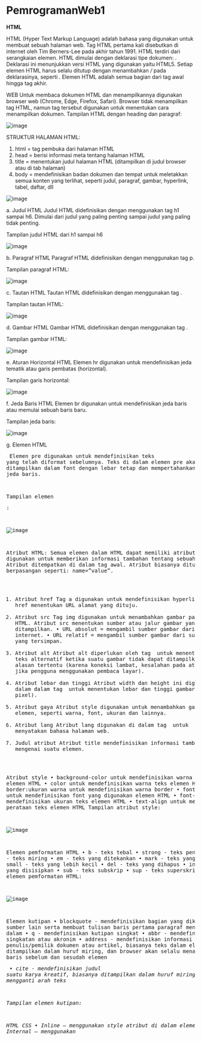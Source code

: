 # PemrogramanWeb1
<b>HTML</b>

  HTML (Hyper Text Markup Language) adalah bahasa yang digunakan untuk membuat sebuah halaman web. Tag HTML pertama kali disebutkan di internet oleh Tim Berners-Lee pada akhir tahun 1991. HTML terdiri dari serangkaian elemen. HTML dimulai dengan deklarasi tipe dokumen:  <!DOCTYPE html>. Deklarasi ini menunjukkan versi HTML yang digunakan yaitu HTML5.
Setiap elemen HTML harus selalu ditutup dengan menambahkan */* pada deklarasinya, seperti </html>. Elemen HTML adalah semua bagian dari tag awal hingga tag akhir.

WEB
  Untuk membaca dokumen HTML dan menampilkannya digunakan browser web (Chrome, Edge, Firefox, Safari). Browser tidak menampilkan tag HTML, namun tag tersebut digunakan untuk menentukan cara menampilkan dokumen.
Tampilan HTML dengan heading dan paragraf:

![image](https://github.com/HafidziyahArrohmah/PemrogramanWeb1/assets/168707404/fe11c1d6-a8e9-44b9-b603-8e7663126f57)

STRUKTUR HALAMAN HTML:
1.	html = tag pembuka dari halaman HTML
2.	head = berisi informasi meta tentang halaman HTML
3.	title = menentukan judul halaman HTML (ditampilkan di judul browser atau di tab halaman)
4.	body = mendefinisikan badan dokumen dan tempat untuk meletakkan semua konten yang terlihat, seperti judul, paragraf, gambar, hyperlink, tabel, daftar, dll

![image](https://github.com/HafidziyahArrohmah/PemrogramanWeb1/assets/168707404/cbdba737-6d63-458a-bbc0-f7d616cafa2d)

a.	Judul HTML
Judul HTML didefinisikan dengan menggunakan tag h1 sampai h6. Dimulai dari judul yang paling penting sampai judul yang paling tidak penting.

Tampilan judul HTML dari h1 sampai h6

![image](https://github.com/HafidziyahArrohmah/PemrogramanWeb1/assets/168707404/eee043f1-cc79-4ae5-a95d-762301093524)

b.	Paragraf HTML
Paragraf HTML didefinisikan dengan menggunakan tag p.

Tampilan paragraf HTML:

![image](https://github.com/HafidziyahArrohmah/PemrogramanWeb1/assets/168707404/5cfd8091-8ee1-43dc-ab34-b58298be353f)

c.	Tautan HTML
Tautan HTML didefinisikan dengan menggunakan tag <a>.

Tampilan tautan HTML:

![image](https://github.com/HafidziyahArrohmah/PemrogramanWeb1/assets/168707404/526adb2a-c45a-4155-ad18-3370788df675)


d.	Gambar HTML
Gambar HTML didefinisikan dengan menggunakan tag <img>. 

Tampilan gambar HTML:

![image](https://github.com/HafidziyahArrohmah/PemrogramanWeb1/assets/168707404/b01c5e8f-b020-401a-a83d-917472f9a0b0)

e.	Aturan Horizontal HTML
Elemen hr digunakan untuk mendefinisikan jeda tematik atau garis pembatas (horizontal).

Tampilan garis horizontal:

 ![image](https://github.com/HafidziyahArrohmah/PemrogramanWeb1/assets/168707404/71c3e5a8-2175-459a-90be-cf76cf7d6a54)


f.	Jeda Baris HTML
Elemen br digunakan untuk mendefinisikan jeda baris atau memulai sebuah baris baru.

Tampilan jeda baris:

 ![image](https://github.com/HafidziyahArrohmah/PemrogramanWeb1/assets/168707404/5d5856e7-622c-4caf-88b6-7a52b24ad642)


g.	Elemen HTML <pre>
Elemen pre digunakan untuk mendefinisikan teks yang telah diformat sebelumnya. Teks di dalam elemen pre akan ditampilkan dalam font dengan lebar tetap dan mempertahankan spasi serta jeda baris.

Tampilan elemen <pre>:

 ![image](https://github.com/HafidziyahArrohmah/PemrogramanWeb1/assets/168707404/f4bfe032-16ab-41a3-8901-4113b27edba8)


Atribut HTML:
Semua elemen dalam HTML dapat memiliki atribut. Atribut digunakan untuk memberikan informasi tambahan tentang sebuah eleman. Atribut ditempatkan di dalam tag awal. Atribut biasanya ditulis berpasangan seperti: name=”value”.
1)	Atribut href
Tag a digunakan untuk mendefinisikan hyperlink. Atribut href menentukan URL alamat yang dituju.
2)	Atribut src
Tag img digunakan untuk menambahkan gambar pada halaman HTML. Atribut src menentukan sumber atau jalur gambar yang akan ditampilkan.
•	URL absolut = mengambil sumber gambar dari suatu link internet.
•	URL relatif = mengambil sumber gambar dari suatu file lokal yang tersimpan.
3)	Atribut alt
Atribut alt diperlukan oleh tag <img> untuk menentukan teks alternatif ketika suatu gambar tidak dapat ditampilkan dengan alasan tertentu (karena koneksi lambat, kesalahan pada atribut src, atau jika pengguna menggunakan pembaca layar).
4)	Atribut lebar dan tinggi
Atribut width dan height ini digunakan dalam dalam tag <img> untuk menentukan lebar dan tinggi gambar (dalam pixel).
5)	Atribut gaya 
Atribut style digunakan untuk menambahkan gaya ke dalam elemen, seperti warna, font, ukuran dan lainnya.
6)	Atribut lang
Atribut lang digunakan di dalam tag <html> untuk menyatakan bahasa halaman web.
7)	Judul atribut
Atribut title mendefinisikan informasi tambahan mengenai suatu elemen.

Atribut style
•	background-color untuk mendefinisikan warna belakang elemen HTML
•	color untuk mendefinisikan warna teks elemen HTML
•	border:ukuran warna untuk mendefinisikan warna border
•	font-family untuk mendefinisikan font yang digunakan elemen HTML
•	font-size untuk mendefinisikan ukuran teks elemen HTML
•	text-align untuk mendefinisikan perataan teks elemen HTML
Tampilan atribut style:
 
![image](https://github.com/HafidziyahArrohmah/PemrogramanWeb1/assets/168707404/8ec4ccec-7f8e-4887-b16f-b9c457c1286f)


Elemen pemformatan HTML
•	b - teks tebal
•	strong - teks penting
•	i - teks miring
•	em - teks yang ditekankan
•	mark - teks yang ditandai
•	small - teks yang lebih kecil
•	del - teks yang dihapus
•	ins - teks yang disisipkan
•	sub - teks subskrip
•	sup - teks superskrip
Tampilan elemen pemformatan HTML:
 
![image](https://github.com/HafidziyahArrohmah/PemrogramanWeb1/assets/168707404/fb880d4a-0850-46f9-9960-751ac3b26728)

Elemen kutipan
•	blockquote - mendefinisikan bagian yang dikutip dari sumber lain serta membuat tulisan baris pertama paragraf menjorok ke dalam
•	q - mendefinisikan kutipan singkat
•	abbr - mendefinisikan singkatan atau akronim
•	address - mendefinisikan informasi kontak penulis/pemilik dokumen atau artikel, biasanya teks dalam elemen ini ditampilkan dalam huruf miring, dan browser akan selalu menambahkan jeda baris sebelum dan sesudah elemen <address>
•	cite - mendefinisikan judul suatu karya kreatif, biasanya ditampilkan dalam huruf miring
•	bdo - mengganti arah teks

Tampilan elemen kutipan:
 
HTML CSS
•	Inline – menggunakan style atribut di dalam elemen HTML
•	Internal – menggunakan <style> elemen di <head> bagian tersebut
•	External – menggunakan <link> elemen untuk menautkan file CSS eksternal
Atribut CSS:
o	style – menata gaya sebaris
o	style - mendefinisikan CSS internal
o	link - menuju ke file CSS eksternal
o	head - menyimpan elemen <style> dan <link>
o	color – memberikan warna pada teks
o	font-family – mengatur font teks
o	font-size – mengatur ukuran teks
o	border – menambahkan batas (garis tepi)
o	padding – mengatur rung di dalam batas
o	margin – mengatur ruang di luar batas
o	float – membiarkan gambar melayang ke kiri atau ke kanan
Tampilan CSS:
 
 ![image](https://github.com/HafidziyahArrohmah/PemrogramanWeb1/assets/168707404/a45a86d4-42ed-4a00-9a03-ee338186b786)

![image](https://github.com/HafidziyahArrohmah/PemrogramanWeb1/assets/168707404/730912d9-af05-450c-b6da-e2e76441fe84)

Tautan HTML
Tautan digunakan untuk melompat ke dokumen lain dengan mengeklik tautan tersebut.
Secara umum tautan akan muncul dengan format:
•	digarisbawahi dan berwarna biru – tautan yang belum dikunjungi
•	digarisbawahi dan berwarna ungu – tautan yang dikunjungi
•	digarisbawahi dan berwarna merah – tautan aktif.
Atribut tautan:
•	a - elemen tautan
•	href – menentukan alamat tautan
•	target – menentukan tempat membuka dokumen
•	<img> - elemen di dalam <a> untuk menautkan gambar
•	mailto: - membuat tautan yang membuka email pengguna
•	title – menentukan informasi tambahan tentang suatu elemen (ditampilkan sebagai teks keterangan alat saat mouse bergerak di atas elemen.
Dalam elemen tautan terdapat suatu atribut yaitu target yang digunakan untuk menentukan tempat dimana tautan tersebut akan terbuka. Atribut target dapat memiliki salah satu dari nilai berikut:
•	_self – membuka dokumen di tab yang sama dengan yang diklik
•	_blank – membuka dokumen di tab baru
•	_parent – membuka dokumen di bingkai induk
•	_top – membuka dokumen di seluruh isi jendela
Jenis URL:
•	URL Absolut - menggunakan alamat web lengkap
•	URL Relatif – tautan lokal (tautan ke halaman dalam situs web yang sama) penulisannya tidak menggunakan bagian https://www
Tampilan tautan HTML:
 
![image](https://github.com/HafidziyahArrohmah/PemrogramanWeb1/assets/168707404/196e2bec-2647-40ef-acb3-8435dccdae0c)

![image](https://github.com/HafidziyahArrohmah/PemrogramanWeb1/assets/168707404/916fc6ce-9fcd-4364-ab37-d46262291aad)
 

Warna tautan
Mengubah warna tautan dilakukan menggunakan CSS dengan menambahkan kelas serta atribut yang diinginkan.
Atribut tambahan untuk mengatur warna tautan:
•	text-decoration – mengatur dekorasi teks (seperti garis bawah, dll)
Tampilan warna tautan HTML:

 ![image](https://github.com/HafidziyahArrohmah/PemrogramanWeb1/assets/168707404/fec10408-6e4d-4dd1-802c-b75f1037ac79)

Tombol tautan
Sama seperti warna tautan, tombol tautan diatur menggunakan CSS dengan menambah kelas dan atribut yang diinginkan.
Atribut tambahan untuk mengatur tombol tautan:
•	display – mengatur bagaimana tombol akan ditampilkan
Tampilan tombol tautan:
 
![image](https://github.com/HafidziyahArrohmah/PemrogramanWeb1/assets/168707404/a8729a55-88a5-4e2d-8e65-4d57f137c021)

Tabel HTML
Tabel dalam HTML terdiri dari sel-sel di dalam baris dan kolom. Penulisan tabel dimulai dengan tag table.
Setiap baris dalam tabel dimulai dengan tr. Setiap sel tabel ditentukan oleh td. Segala sesuatu di antara yang terdapat di antara tag td merupakan konten sel tabel. Untuk menjadikan sel tabel sebagai header gunakan tag th.

Tampilan tabel:
 
![image](https://github.com/HafidziyahArrohmah/PemrogramanWeb1/assets/168707404/0f8e5ef3-5bb4-4d46-95ba-0268784a9e33)

Penggabungan Tabel
•	Untuk menggabungkan kolom, gunakan atribut colspan
•	Untuk menggabungkan baris, gunakan atribut rowspan
Tampilan penggabungan tabel:
 
![image](https://github.com/HafidziyahArrohmah/PemrogramanWeb1/assets/168707404/52772c6b-b74e-4bc0-94b1-f792cff143e0)


<b>CSS</b>

  CSS (Cascading Style Sheet) adalah bahasa pemrograman yang biasanya digunakan untuk mengatur tampilan elemen yang tertulis dalam bahasa markuo, seperti HTML. CSS berfungsi untuk memisahkan konten dari tampilan visualnya di situs.
	CSS dikembangkan oleh W3C (World Wide Web Consortium) pada tahun 1996 untuk alasan yang sederhana. Karena dulu HTML tidak dilengkapi dengan tags yang berfungsi untuk memformat halaman. CSS ini digunakan di dalam program bahasa HTML.
Sintaks CSS
p {property:value; property:value;}

penjelasan:
•	p adalah bagian yang akan diformat menggunakan CSS
•	color adalah property dan red adalah valus
•	text-align adalah property dan center adalah value
Tampilan sederhana
 
![image](https://github.com/HafidziyahArrohmah/PemrogramanWeb1/assets/168707404/704b9653-ca5b-4534-b2fa-29bff7d5fa73)

Cara memasukkan CSS
1.	CSS eksternal
Mengubah tampilan seluruh situs web menggunakan file css eksternal, dengan memanggil file eksternal tersebut.
CSS eksternal didefinisikan dengan elemen link, di dalam tag head
2.	CSS internal
Pengaturan CSS didefinisikan di dalam tag style yang terdapat pada head.
3.	CSS inline
Menambahkan atribut style ke elemen yang akan diberi gaya.

Background CSS
•	background-image : untuk menambahkan latar belakang gambar
•	background-size : untuk mengatur ukuran latar belakang
o	contain : mengatur latar belakang sebesar mungkin (namun lebar dan tingginya sesuai dengan area konten)
o	cover : mengatur agar konten tertutup seluruhnya oleh gambar latar belakang
Tampilan background

![image](https://github.com/HafidziyahArrohmah/PemrogramanWeb1/assets/168707404/419247d5-aeb3-4561-b728-4737712ad931)

CSS Border
CSS border memungkinkan kita untuk menentukan gaya, lebar, dan warna border menggunakan properti border-style. 
Atribut CSS border:
•	border-style : menentukan jenis border yang akan digunakan
•	border-color : menentukan warna border
•	border-width : menentukan lebar dari keempat bagian sisi border
Tampilan CSS border

![image](https://github.com/HafidziyahArrohmah/PemrogramanWeb1/assets/168707404/5fd62c42-051e-44e4-aedc-ed20f99f13b8)

Box Model CSS
Bagian-bagian box model:
•	content : tempat teks dan gambar muncul
•	padding : menghapus area sekitar konten
•	border : batas yang mengelilingi padding dan konten
•	margin : menghapus area diluar batas (border)
Tampilan box model
 
![image](https://github.com/HafidziyahArrohmah/PemrogramanWeb1/assets/168707404/defd16ce-357e-478d-bc36-9c5c589ed279)

Modifikasi Tabel CSS
Hover table digunakan untuk menyorot atau memberi warna berbeda ketika kursor mengarah ke konten. Properti yang digunakan adalah [(bagian yang akan disorot:hover{}]
Untuk membuat tabel bergaris zebra, digunakan properti nth-child() dan menambahkan backgroun-color ke semua baris genap atau ganjil.
Tampilan modifikasi

![image](https://github.com/HafidziyahArrohmah/PemrogramanWeb1/assets/168707404/85823248-5f3a-4602-ab17-2cf1bf5edd39)
